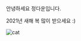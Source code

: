 안녕하세요 정다운입니다.

2021년 새해 복 많이 받으세요 :)


![cat](https://www.google.com/url?sa=i&url=https%3A%2F%2Fpets.webmd.com%2Fcats%2Fcat-vaccines&psig=AOvVaw2gZcmupIzcSSM5fS8m9Ckm&ust=1613403816032000&source=images&cd=vfe&ved=0CAIQjRxqFwoTCOCUnc_b6e4CFQAAAAAdAAAAABAJ "고양이사진:)")
